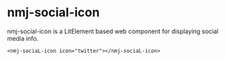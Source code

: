 # nmj-social-icon

nmj-social-icon is a LitElement based web component for displaying social media info.

```
<nmj-sociaL-icon icon="twitter"></nmj-sociaL-icon>
```
